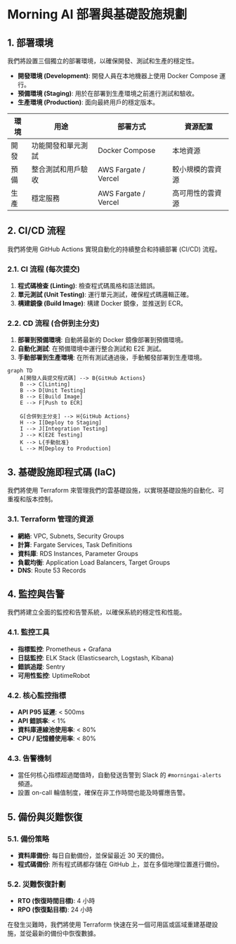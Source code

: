 


# Morning AI 部署與基礎設施規劃

## 1. 部署環境

我們將設置三個獨立的部署環境，以確保開發、測試和生產的穩定性。

- **開發環境 (Development)**: 開發人員在本地機器上使用 Docker Compose 運行。
- **預備環境 (Staging)**: 用於在部署到生產環境之前進行測試和驗收。
- **生產環境 (Production)**: 面向最終用戶的穩定版本。

| 環境 | 用途 | 部署方式 | 資源配置 |
|---|---|---|---|
| 開發 | 功能開發和單元測試 | Docker Compose | 本地資源 |
| 預備 | 整合測試和用戶驗收 | AWS Fargate / Vercel | 較小規模的雲資源 |
| 生產 | 穩定服務 | AWS Fargate / Vercel | 高可用性的雲資源 |

## 2. CI/CD 流程

我們將使用 GitHub Actions 實現自動化的持續整合和持續部署 (CI/CD) 流程。

### 2.1. CI 流程 (每次提交)

1. **程式碼檢查 (Linting)**: 檢查程式碼風格和語法錯誤。
2. **單元測試 (Unit Testing)**: 運行單元測試，確保程式碼邏輯正確。
3. **構建鏡像 (Build Image)**: 構建 Docker 鏡像，並推送到 ECR。

### 2.2. CD 流程 (合併到主分支)

1. **部署到預備環境**: 自動將最新的 Docker 鏡像部署到預備環境。
2. **自動化測試**: 在預備環境中運行整合測試和 E2E 測試。
3. **手動部署到生產環境**: 在所有測試通過後，手動觸發部署到生產環境。

```mermaid
graph TD
    A[開發人員提交程式碼] --> B{GitHub Actions}
    B --> C[Linting]
    B --> D[Unit Testing]
    B --> E[Build Image]
    E --> F[Push to ECR]

    G[合併到主分支] --> H{GitHub Actions}
    H --> I[Deploy to Staging]
    I --> J[Integration Testing]
    J --> K[E2E Testing]
    K --> L{手動批准}
    L --> M[Deploy to Production]
```

## 3. 基礎設施即程式碼 (IaC)

我們將使用 Terraform 來管理我們的雲基礎設施，以實現基礎設施的自動化、可重複和版本控制。

### 3.1. Terraform 管理的資源

- **網絡**: VPC, Subnets, Security Groups
- **計算**: Fargate Services, Task Definitions
- **資料庫**: RDS Instances, Parameter Groups
- **負載均衡**: Application Load Balancers, Target Groups
- **DNS**: Route 53 Records

## 4. 監控與告警

我們將建立全面的監控和告警系統，以確保系統的穩定性和性能。

### 4.1. 監控工具

- **指標監控**: Prometheus + Grafana
- **日誌監控**: ELK Stack (Elasticsearch, Logstash, Kibana)
- **錯誤追蹤**: Sentry
- **可用性監控**: UptimeRobot

### 4.2. 核心監控指標

- **API P95 延遲**: < 500ms
- **API 錯誤率**: < 1%
- **資料庫連線池使用率**: < 80%
- **CPU / 記憶體使用率**: < 80%

### 4.3. 告警機制

- 當任何核心指標超過閾值時，自動發送告警到 Slack 的 `#morningai-alerts` 頻道。
- 設置 on-call 輪值制度，確保在非工作時間也能及時響應告警。

## 5. 備份與災難恢復

### 5.1. 備份策略

- **資料庫備份**: 每日自動備份，並保留最近 30 天的備份。
- **程式碼備份**: 所有程式碼都存儲在 GitHub 上，並在多個地理位置進行備份。

### 5.2. 災難恢復計劃

- **RTO (恢復時間目標)**: 4 小時
- **RPO (恢復點目標)**: 24 小時

在發生災難時，我們將使用 Terraform 快速在另一個可用區或區域重建基礎設施，並從最新的備份中恢復數據。


